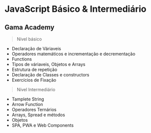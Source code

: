 # JavaScript Básico & Intermediário
## Gama Academy 
> Nível básico 

 * Declaração de Váriaveis
 * Operadores matemáticos e incrementação e decrementação
 * Functions
 * Tipos de váriaveis, Objetos e Arrays
 * Estrutura de repetição
 * Declaração de Classes e constructors 
 * Exercícios de Fixação

> Nível Intermediário

 * Tamplete String
 * Arrow Function
 * Operadores Ternários
 * Arrays, Spread e métodos
 * Objetos
 * SPA, PWA e Web Components